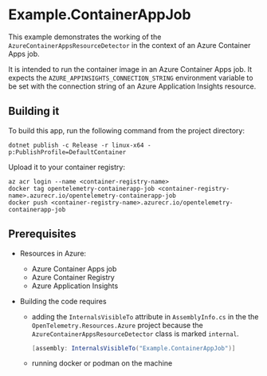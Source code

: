 # Example.ContainerAppJob

This example demonstrates the working of the `AzureContainerAppsResourceDetector`
in the context of an Azure Container Apps job.

It is intended to run the container image in an Azure Container Apps job.
It expects the `AZURE_APPINSIGHTS_CONNECTION_STRING` environment variable
to be set with the connection string of an Azure Application Insights resource.

## Building it

To build this app, run the following command from the project directory:

```shell
dotnet publish -c Release -r linux-x64 -p:PublishProfile=DefaultContainer
```

Upload it to your container registry:

```shell
az acr login --name <container-registry-name>
docker tag opentelemetry-containerapp-job <container-registry-name>.azurecr.io/opentelemetry-containerapp-job
docker push <container-registry-name>.azurecr.io/opentelemetry-containerapp-job
```

## Prerequisites

- Resources in Azure:

  - Azure Container Apps job
  - Azure Container Registry
  - Azure Application Insights

- Building the code requires
  - adding the `InternalsVisibleTo` attribute in `AssemblyInfo.cs`
    in the the `OpenTelemetry.Resources.Azure` project because the
    `AzureContainerAppsResourceDetector` class is marked `internal`.

    ```csharp
    [assembly: InternalsVisibleTo("Example.ContainerAppJob")]
    ```

  - running docker or podman on the machine
